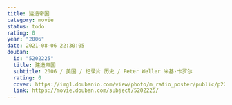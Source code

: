 ```yaml
---
title: 建造帝国
category: movie
status: todo
rating: 0
year: "2006"
date: 2021-08-06 22:30:05
douban:
  id: "5202225"
  title: 建造帝国
  subtitle: 2006 / 美国 / 纪录片 历史 / Peter Weller 米基·卡罗尔
  rating: 0
  cover: https://img1.doubanio.com/view/photo/m_ratio_poster/public/p2260122170.jpg
  link: https://movie.douban.com/subject/5202225/
---
```


